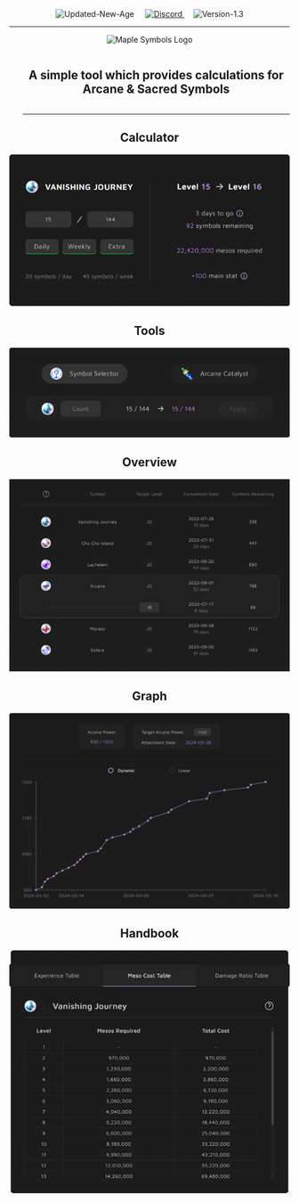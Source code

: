 <div align="center">
  <img src="https://img.shields.io/badge/update-new_age-red" alt="Updated-New-Age"/>
  &nbsp; &nbsp;
  <a target="_blank" href="https://discord.com/invite/FTMgy2ZKPK">
    <img src="https://discordapp.com/api/guilds/1126041321816203374/widget.png?style=shield" alt="Discord"/>
  </a>
  &nbsp; &nbsp;
  <img src="https://img.shields.io/badge/version-1.3-red" alt="Version-1.3"/>
  <hr></hr>
</div>

<div align="center">
  <img src="/public/main/logo-lg.png" alt="Maple Symbols Logo"/>
</div>

<div id="user-content-toc">
  <ul>
    <summary align="center">
        <h2 style="display: inline-block;">
          A simple tool which provides calculations for Arcane & Sacred Symbols
        </h1>
    </summary>
    <hr></hr>
  </ul>
</div>

<h2 align="center">Calculator</h2>

<div align="center">
  <img src="/public/github/calculator.png" alt="Calculator UI"/>
</div>

<h2 align="center">Tools</h2>

<div align="center">
  <img src="/public/github/tools.png" alt="Tools UI"/>
</div>

<h2 align="center">Overview</h2>

<div align="center">
  <img src="/public/github/levels.png" alt="Overview UI"/>
</div>

<h2 align="center">Graph</h2>

<div align="center">
  <img src="/public/github/graph.png" alt="Graph UI"/>
</div>

<h2 align="center">Handbook</h2>

<div align="center">
  <img src="/public/github/handbook.png" alt="Handbook UI"/>
</div>
